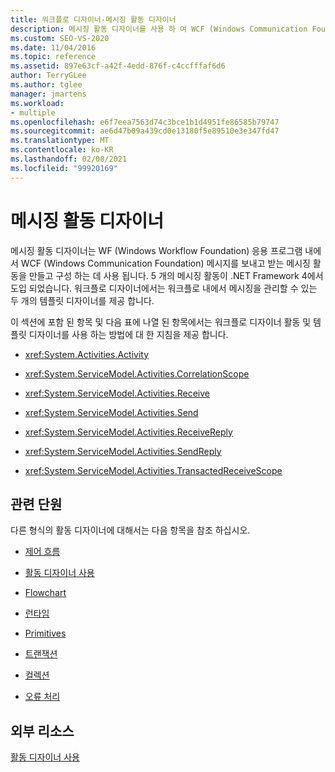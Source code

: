 ```yaml
---
title: 워크플로 디자이너-메시징 활동 디자이너
description: 메시징 활동 디자이너를 사용 하 여 WCF (Windows Communication Foundation) 메시지를 보내고 받는 메시징 활동을 만들고 구성 하는 방법에 대해 알아봅니다.
ms.custom: SEO-VS-2020
ms.date: 11/04/2016
ms.topic: reference
ms.assetid: 897e63cf-a42f-4edd-876f-c4ccfffaf6d6
author: TerryGLee
ms.author: tglee
manager: jmartens
ms.workload:
- multiple
ms.openlocfilehash: e6f7eea7563d74c3bce1b1d4951fe86585b79747
ms.sourcegitcommit: ae6d47b09a439cd0e13180f5e89510e3e347fd47
ms.translationtype: MT
ms.contentlocale: ko-KR
ms.lasthandoff: 02/08/2021
ms.locfileid: "99920169"
---
```

# <a name="messaging-activity-designers"></a>메시징 활동 디자이너

메시징 활동 디자이너는 WF (Windows Workflow Foundation) 응용 프로그램 내에서 WCF (Windows Communication Foundation) 메시지를 보내고 받는 메시징 활동을 만들고 구성 하는 데 사용 됩니다. 5 개의 메시징 활동이 .NET Framework 4에서 도입 되었습니다. 워크플로 디자이너에서는 워크플로 내에서 메시징을 관리할 수 있는 두 개의 템플릿 디자이너를 제공 합니다.

이 섹션에 포함 된 항목 및 다음 표에 나열 된 항목에서는 워크플로 디자이너 활동 및 템플릿 디자이너를 사용 하는 방법에 대 한 지침을 제공 합니다.

- <xref:System.Activities.Activity>

- <xref:System.ServiceModel.Activities.CorrelationScope>

- <xref:System.ServiceModel.Activities.Receive>

- <xref:System.ServiceModel.Activities.Send>

- <xref:System.ServiceModel.Activities.ReceiveReply>

- <xref:System.ServiceModel.Activities.SendReply>

- <xref:System.ServiceModel.Activities.TransactedReceiveScope>

## <a name="related-sections"></a>관련 단원

다른 형식의 활동 디자이너에 대해서는 다음 항목을 참조 하십시오.

- [제어 흐름](../workflow-designer/control-flow-activity-designers.md)

- [활동 디자이너 사용](control-flow-activity-designers.md)

- [Flowchart](../workflow-designer/flowchart-activity-designers.md)

- [런타임](../workflow-designer/runtime-activity-designers.md)

- [Primitives](../workflow-designer/primitives-activity-designers.md)

- [트랜잭션](../workflow-designer/transaction-activity-designers.md)

- [컬렉션](../workflow-designer/collection-activity-designers.md)

- [오류 처리](../workflow-designer/error-handling-activity-designers.md)

## <a name="external-resources"></a>외부 리소스

[활동 디자이너 사용](control-flow-activity-designers.md)